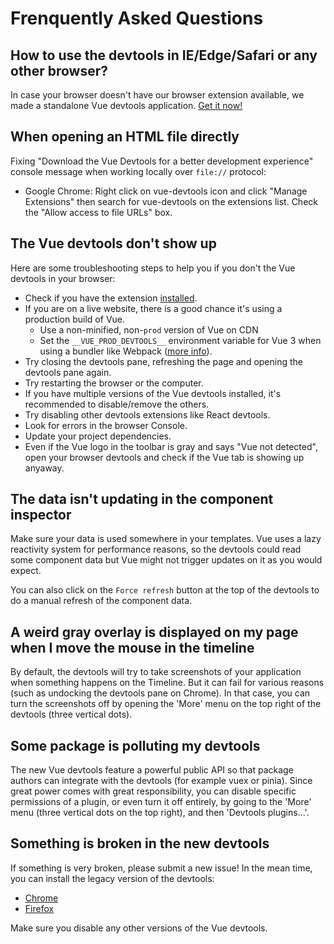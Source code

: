 # Frenquently Asked Questions

## How to use the devtools in IE/Edge/Safari or any other browser?

In case your browser doesn't have our browser extension available, we made a standalone Vue devtools application.
[Get it now!](./open-in-editor.md)

## When opening an HTML file directly

Fixing "Download the Vue Devtools for a better development experience" console message when working locally over `file://` protocol:
- Google Chrome: Right click on vue-devtools icon and click "Manage Extensions" then search for vue-devtools on the extensions list. Check the "Allow access to file URLs" box.

## The Vue devtools don't show up

Here are some troubleshooting steps to help you if you don't the Vue devtools in your browser:

- Check if you have the extension [installed](./installation.md).
- If you are on a live website, there is a good chance it's using a production build of Vue.
  - Use a non-minified, non-`prod` version of Vue on CDN
  - Set the `__VUE_PROD_DEVTOOLS__` environment variable for Vue 3 when using a bundler like Webpack ([more info](https://github.com/vuejs/vue-next/tree/master/packages/vue#bundler-build-feature-flags)).
- Try closing the devtools pane, refreshing the page and opening the devtools pane again.
- Try restarting the browser or the computer.
- If you have multiple versions of the Vue devtools installed, it's recommended to disable/remove the others.
- Try disabling other devtools extensions like React devtools.
- Look for errors in the browser Console.
- Update your project dependencies.
- Even if the Vue logo in the toolbar is gray and says "Vue not detected", open your browser devtools and check if the Vue tab is showing up anyaway.

## The data isn't updating in the component inspector

Make sure your data is used somewhere in your templates. Vue uses a lazy reactivity system for performance reasons, so the devtools could read some component data but Vue might not trigger updates on it as you would expect.

You can also click on the `Force refresh` button at the top of the devtools to do a manual refresh of the component data.

## A weird gray overlay is displayed on my page when I move the mouse in the timeline

By default, the devtools will try to take screenshots of your application when something happens on the Timeline. But it can fail for various reasons (such as undocking the devtools pane on Chrome). In that case, you can turn the screenshots off by opening the 'More' menu on the top right of the devtools (three vertical dots).

## Some package is polluting my devtools

The new Vue devtools feature a powerful public API so that package authors can integrate with the devtools (for example vuex or pinia). Since great power comes with great responsibility, you can disable specific permissions of a plugin, or even turn it off entirely, by going to the 'More' menu (three vertical dots on the top right), and then 'Devtools plugins...'.

## Something is broken in the new devtools

If something is very broken, please submit a new issue! In the mean time, you can install the legacy version of the devtools:

- [Chrome](https://chrome.google.com/webstore/detail/iaajmlceplecbljialhhkmedjlpdblhp/)
- [Firefox](https://github.com/vuejs/vue-devtools/releases/download/v5.3.3/vuejs_devtools-5.3.4-fx.xpi)

Make sure you disable any other versions of the Vue devtools.
